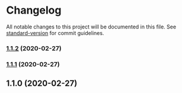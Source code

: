 # Changelog

All notable changes to this project will be documented in this file. See [standard-version](https://github.com/conventional-changelog/standard-version) for commit guidelines.

### [1.1.2](https://github.com/eladb/node-sscaff/compare/v1.1.1...v1.1.2) (2020-02-27)

### [1.1.1](https://github.com/awslabs/cdk8s/compare/v1.1.0...v1.1.1) (2020-02-27)

## 1.1.0 (2020-02-27)
